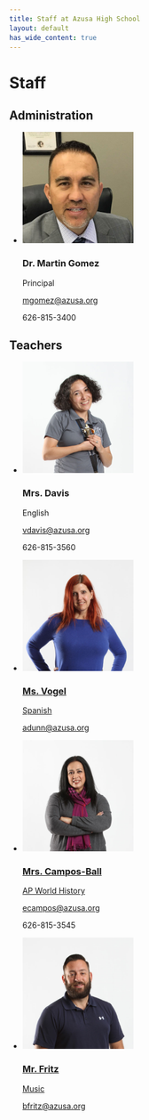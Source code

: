 ```yaml
---
title: Staff at Azusa High School
layout: default
has_wide_content: true
---
```


<h1>Staff</h1>

<div class="staff-list">
  <section>
    <h2>Administration</h2>
    <ul>
      <li>
        <img src="/images/teachers/martin-gomez.jpg" width="200" alt="" />
        <h3>Dr. Martin Gomez</h3>
        <p class="title">Principal</p>
        <p><a href="mailto:mgomez@azusa.org">mgomez@azusa.org</a></p>
        <p>626-815-3400</p>
      </li>
    </ul>
  </section>

  <section id="teachers">
    <h2>Teachers</h2>
    <ul>
      <li>
        <img src="/images/teachers/img_2203.jpg" width="200" alt="" />
        <h3>Mrs. Davis</h3>
        <p class="title">English</p>
        <p><a href="mailto:vdavis@azusa.org">vdavis@azusa.org</a></p>
        <p>626-815-3560</p>
      </li>
      <li>
        <a href="/staff">
          <img src="/images/teachers/img_1941.jpg" width="200" alt="" />
          <h3>Ms. Vogel</h3>
          <p class="title">Spanish</p>
        <p><a href="mailto:adunn@azusa.org">adunn@azusa.org</a></p>
        </a>
      </li>
      <li>
        <a href="/staff">
          <img src="/images/teachers/img_2140.jpg" width="200" alt="" />
          <h3>Mrs. Campos-Ball</h3>
          <p class="title">AP World History</p>
          <p><a href="mailto:ecampos@azusa.org">ecampos@azusa.org</a></p>
          <p>626-815-3545</p>
        </a>
      </li>
      <li>
        <a href="/staff">
          <img src="/images/teachers/img_1892.jpg" width="200" alt="" />
          <h3>Mr. Fritz</h3>
          <p class="title">Music</p>
          <p><a href="mailto:bfritz@azusa.org">bfritz@azusa.org</a></p>
        </a>
      </li>
    </ul>
  </section>

</div><!-- /.staff-list -->
